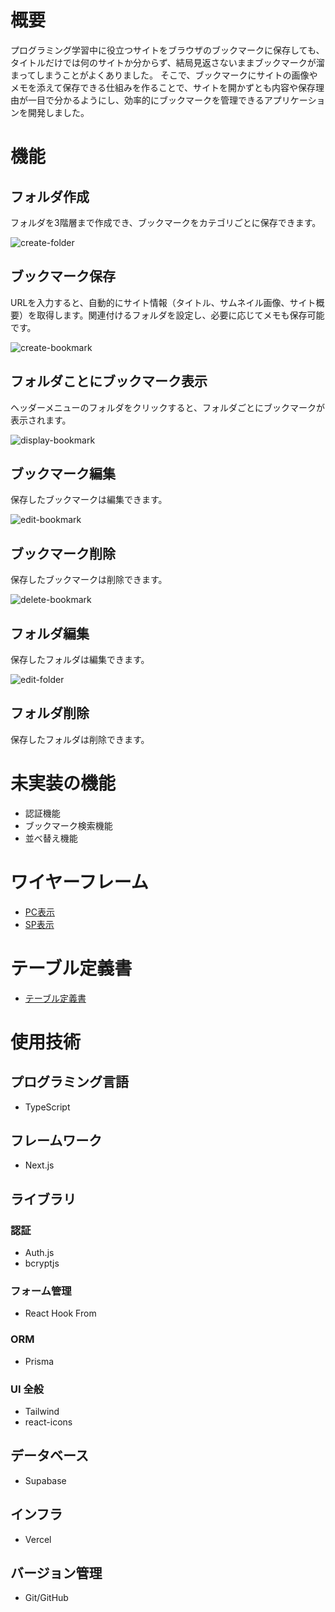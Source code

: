 # 概要
プログラミング学習中に役立つサイトをブラウザのブックマークに保存しても、タイトルだけでは何のサイトか分からず、結局見返さないままブックマークが溜まってしまうことがよくありました。
そこで、ブックマークにサイトの画像やメモを添えて保存できる仕組みを作ることで、サイトを開かずとも内容や保存理由が一目で分かるようにし、効率的にブックマークを管理できるアプリケーションを開発しました。

# 機能
## フォルダ作成
フォルダを3階層まで作成でき、ブックマークをカテゴリごとに保存できます。

![create-folder](https://github.com/user-attachments/assets/a455612a-9e8d-4465-bfec-e661c2fd07c4)

## ブックマーク保存
URLを入力すると、自動的にサイト情報（タイトル、サムネイル画像、サイト概要）を取得します。関連付けるフォルダを設定し、必要に応じてメモも保存可能です。

![create-bookmark](https://github.com/user-attachments/assets/eb6f3513-eead-4a62-b3f2-a8a5980fabf7)

## フォルダことにブックマーク表示
ヘッダーメニューのフォルダをクリックすると、フォルダごとにブックマークが表示されます。

![display-bookmark](https://github.com/user-attachments/assets/8a643872-cc16-4bac-bf67-7fbd8998deaf)

## ブックマーク編集
保存したブックマークは編集できます。

![edit-bookmark](https://github.com/user-attachments/assets/ce963fec-5975-4f36-9810-94d0e5c4eca0)

## ブックマーク削除
保存したブックマークは削除できます。

![delete-bookmark](https://github.com/user-attachments/assets/4c60fbea-406f-4918-b7a5-7be2b9da7cc9)

## フォルダ編集
保存したフォルダは編集できます。

![edit-folder](https://github.com/user-attachments/assets/fd260cde-e181-418e-90b7-31b411f0bf87)

## フォルダ削除
保存したフォルダは削除できます。


# 未実装の機能
- 認証機能
- ブックマーク検索機能
- 並べ替え機能

# ワイヤーフレーム
- [PC表示](https://www.figma.com/design/Q9HhtGHjvg4b2qsnfFTqM5/%E3%83%96%E3%83%83%E3%82%AF%E3%83%9E%E3%83%BC%E3%82%AF%E7%AE%A1%E7%90%86%E3%82%A2%E3%83%97%E3%83%AA?node-id=43-2033&t=ZJQgamM2Yzj3qvs4-1)
- [SP表示](https://www.figma.com/design/Q9HhtGHjvg4b2qsnfFTqM5/%E3%83%96%E3%83%83%E3%82%AF%E3%83%9E%E3%83%BC%E3%82%AF%E7%AE%A1%E7%90%86%E3%82%A2%E3%83%97%E3%83%AA?node-id=41-1065)


# テーブル定義書
- [テーブル定義書](https://www.figma.com/design/Q9HhtGHjvg4b2qsnfFTqM5/%E3%83%96%E3%83%83%E3%82%AF%E3%83%9E%E3%83%BC%E3%82%AF%E7%AE%A1%E7%90%86%E3%82%A2%E3%83%97%E3%83%AA?node-id=43-2033)

# 使用技術

## プログラミング言語

- TypeScript

## フレームワーク

- Next.js

## ライブラリ

### 認証

- Auth.js
- bcryptjs

### フォーム管理

- React Hook From

### ORM

- Prisma

### UI 全般

- Tailwind
- react-icons

## データベース

- Supabase

## インフラ

- Vercel

## バージョン管理

- Git/GitHub
